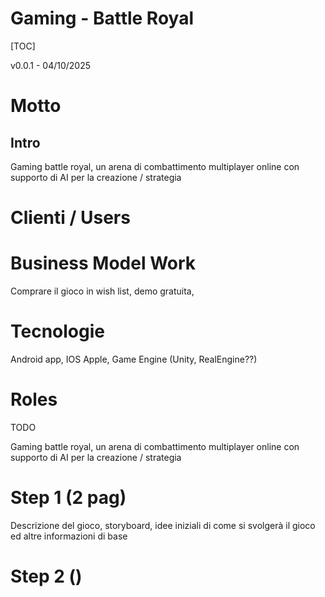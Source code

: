 Gaming - Battle Royal
=====================
[TOC]

v0.0.1 - 04/10/2025

# Motto

## Intro
Gaming battle royal, un arena di combattimento multiplayer online con supporto di AI per la creazione / strategia

# Clienti / Users


# Business Model Work
Comprare il gioco in wish list, demo gratuita,

# Tecnologie
Android app, IOS Apple, Game Engine (Unity, RealEngine??)

# Roles
TODO

Gaming battle royal, un arena di combattimento multiplayer online con supporto di AI per la creazione / strategia

# Step 1 (2 pag)
Descrizione del gioco, storyboard, idee iniziali di come si svolgerà il gioco ed altre informazioni di base
 
# Step 2 ()

